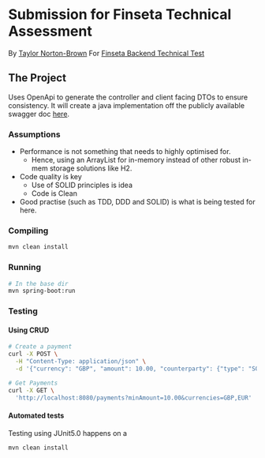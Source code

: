 # Submission for Finseta Technical Assessment

By [Taylor Norton-Brown](https://linkedin.com/in/tgnb)
For [Finseta Backend Technical Test](https://github.com/fxpress/backend-tech-test)

## The Project

Uses OpenApi to generate the controller and client facing DTOs to ensure consistency.
It will create a java implementation off the publicly available swagger doc [here](                                https://raw.githubusercontent.com/fxpress/backend-tech-test/refs/heads/main/openapi.yaml
).

### Assumptions

- Performance is not something that needs to highly optimised for.
  - Hence, using an ArrayList for in-memory instead of other robust in-mem storage solutions like H2.
- Code quality is key
  - Use of SOLID principles is idea
  - Code is Clean
- Good practise (such as TDD, DDD and SOLID) is what is being tested for here.

### Compiling

```bash
mvn clean install
```

### Running

```bash
# In the base dir
mvn spring-boot:run
```

### Testing

#### Using CRUD

```bash
# Create a payment
curl -X POST \
  -H "Content-Type: application/json" \
  -d '{"currency": "GBP", "amount": 10.00, "counterparty": {"type": "SORT_CODE_ACCOUNT_NUMBER", "accountNumber": "12345678", "sortCode": "123456"}}' http://localhost:8080/payments
```

```bash
# Get Payments
curl -X GET \
  'http://localhost:8080/payments?minAmount=10.00&currencies=GBP,EUR'
```

#### Automated tests

Testing using JUnit5.0 happens on a 
```bash
mvn clean install
```